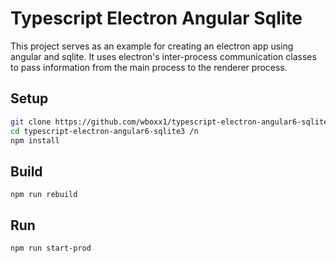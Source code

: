 # Typescript Electron Angular Sqlite

This project serves as an example for creating an electron app using angular and sqlite.  It uses electron's inter-process communication classes to pass information from the main process to the renderer process.

## Setup

```sh
git clone https://github.com/wboxx1/typescript-electron-angular6-sqlite3.git /n
cd typescript-electron-angular6-sqlite3 /n
npm install
```

## Build

`npm run rebuild`

## Run

`npm run start-prod`
